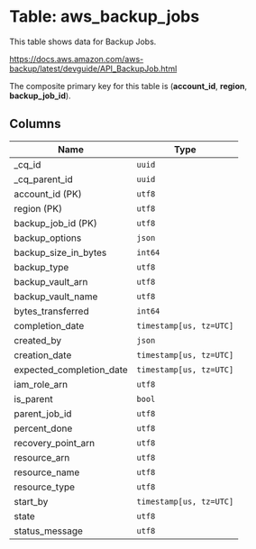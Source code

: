 # Table: aws_backup_jobs

This table shows data for Backup Jobs.

https://docs.aws.amazon.com/aws-backup/latest/devguide/API_BackupJob.html

The composite primary key for this table is (**account_id**, **region**, **backup_job_id**).

## Columns

| Name          | Type          |
| ------------- | ------------- |
|_cq_id|`uuid`|
|_cq_parent_id|`uuid`|
|account_id (PK)|`utf8`|
|region (PK)|`utf8`|
|backup_job_id (PK)|`utf8`|
|backup_options|`json`|
|backup_size_in_bytes|`int64`|
|backup_type|`utf8`|
|backup_vault_arn|`utf8`|
|backup_vault_name|`utf8`|
|bytes_transferred|`int64`|
|completion_date|`timestamp[us, tz=UTC]`|
|created_by|`json`|
|creation_date|`timestamp[us, tz=UTC]`|
|expected_completion_date|`timestamp[us, tz=UTC]`|
|iam_role_arn|`utf8`|
|is_parent|`bool`|
|parent_job_id|`utf8`|
|percent_done|`utf8`|
|recovery_point_arn|`utf8`|
|resource_arn|`utf8`|
|resource_name|`utf8`|
|resource_type|`utf8`|
|start_by|`timestamp[us, tz=UTC]`|
|state|`utf8`|
|status_message|`utf8`|